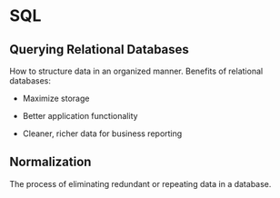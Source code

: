 # **SQL**

## **Querying Relational Databases**

How to structure data in an organized manner.  Benefits of relational databases:

- Maximize storage

- Better application functionality

- Cleaner, richer data for business reporting

## **Normalization**

The process of eliminating redundant or repeating data in a database.